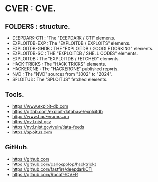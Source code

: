 # CVER : CVE.

## FOLDERS : structure.

- DEEPDARK-CTI : "The "DEEPDARK / CTI" elements.
- EXPLOITDB-EXP : The "EXPLOITDB / EXPLOITS" elements.
- EXPLOITDB-GHDB : THE "EXPLOITDB / GOOGLE DORKING" elements.
- EXPLOITDB-SC : THE "EXPLOITDB / SHELL CODES" elements.
- EXPLOITDB : The "EXPLOITDB / FETCHED" elements.
- HACK-TRICKS : The "HACK TRICKS" elements.
- HACKERONE : The "HACKERONE" published reports.
- NVD : The "NVD" sources from "2002" to "2024".
- SPLOITUS : The "SPLOITUS" fetched elements.

## Tools.

- https://www.exploit-db.com
- https://gitlab.com/exploit-database/exploitdb
- https://www.hackerone.com
- https://nvd.nist.gov
- https://nvd.nist.gov/vuln/data-feeds
- https://sploitus.com

## GitHub.

- https://github.com
- https://github.com/carlospolop/hacktricks
- https://github.com/fastfire/deepdarkCTI
- https://github.com/Rbcafe/CVER